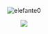 <!--
<h1 align="center">Elefante</h1>
-->
<p align="center"> <img src="https://komarev.com/ghpvc/?username=elefxnte&label=Profile%20views&color=0e75b6&style=flat" alt="elefante0" /> </p>  
<div align="center">
    <a href="https://discord.com/users/423374884245078016" title="Discord Account"><img src="https://lanyard-profile-readme.vercel.app/api/423374884245078016"></a>
</div>
<!--
## Languages
<div align="center">
<code><img height="40" src="https://raw.githubusercontent.com/github/explore/80688e429a7d4ef2fca1e82350fe8e3517d3494d/topics/javascript/javascript.png"></code>
<code><img height="40" src="https://raw.githubusercontent.com/github/explore/80688e429a7d4ef2fca1e82350fe8e3517d3494d/topics/nodejs/nodejs.png"></code>
<code><img height="40" src="https://raw.githubusercontent.com/github/explore/80688e429a7d4ef2fca1e82350fe8e3517d3494d/topics/python/python.png"></code>
<code><img height="40" src="https://raw.githubusercontent.com/github/explore/80688e429a7d4ef2fca1e82350fe8e3517d3494d/topics/html/html.png"></code>
<code><img height="40" src="https://raw.githubusercontent.com/github/explore/80688e429a7d4ef2fca1e82350fe8e3517d3494d/topics/css/css.png"></code>
</div>
-->

<!--
## My Accounts
<p align="center">
<a href="https://discord.com/users/423374884245078016" target"blank_">
<img src="https://img.shields.io/badge/discord%20-111111.svg?&style=for-the-badge&logo=discord&logoColor=white"></a>
<a href="https://github.com/elefxnte" target"blank_"><img src="https://img.shields.io/badge/GitHub%20-111111.svg?&style=for-the-badge&logo=github&logoColor=white"></a>
<a href="https://instagram.com/elefanteig" target"blank_"><img src="https://img.shields.io/badge/instagram%20-111111.svg?&style=for-the-badge&logo=instagram&logoColor=white"></a>
<a href="mailto:me@elefante.wtf" target"blank_">
<img src="https://img.shields.io/badge/me@elefante.wtf%20-111111.svg?&style=for-the-badge&logo=gmail&logoColor=white"></a>  
-->

<!--
## Github Stats
<p align="center">
<img src="https://github-readme-stats.vercel.app/api?username=elefxnte&show_icons=true&theme=dark" width="%100" height="150px" alt="stats" />
<img src="https://github-readme-stats.vercel.app/api/top-langs/?username=elefxnte&layout=compact&theme=dark" width="%100" height="150px" alt="stats" />

<img src="https://github-profile-trophy.vercel.app/?username=elefxnte&theme=nord" width="%100" height="150px" alt="stats" />
-->
